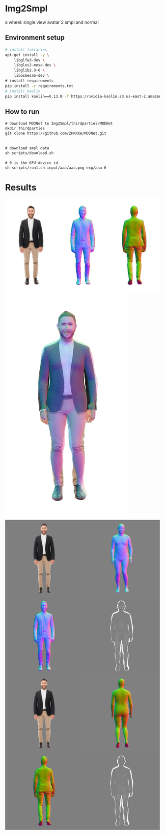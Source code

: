 # Img2Smpl
a wheel: single view avatar 2 smpl and normal


## Environment setup

```sh
# install libraries
apt-get install -y \
    libglfw3-dev \
    libgles2-mesa-dev \
    libglib2.0-0 \
    libosmesa6-dev \
# install requirements
pip install -r requirements.txt
# install kaolin
pip install kaolin==0.13.0 -f https://nvidia-kaolin.s3.us-east-2.amazonaws.com/torch-${YOUR_TORCH_VERSION}_${YOUR_CUDA_VERSION}.html

```

## How to run
```
# download MODNet to Img2Smpl/thirdparties/MODNet
mkdir thirdparties
git clone https://github.com/ZHKKKe/MODNet.git


# download smpl data
sh scripts/download.sh 

# 0 is the GPU device id
sh scripts/run1.sh input/aaa/aaa.png exp/aaa 0
```
# Results
![normal](./exp/aaa/vis/aaa_overlap.png)
![normal](./exp/aaa/vis/aaa_smpl_overlap.png)
![normal](./exp/aaa/vis/aaa_smpl.png)
